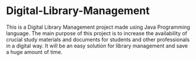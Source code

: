 # Digital-Library-Management
This is a Digital Library Management project made using Java Programming language.
The main purpose of this project is to increase the availability of crucial study materials and documents for students and other professionals in a digital way. It will be an easy solution for library management and save a huge amount of time. 

